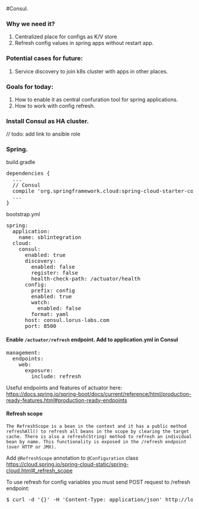 #Consul. 

### Why we need it?
1. Centralized place for configs as K/V store
2. Refresh config values in spring apps without restart app.

### Potential cases for future:
1. Service discovery to join k8s cluster with apps in other places.

### Goals for today:
1. How to enable it as central confuration tool for spring applications.
2. How to work with config refresh.

### Install Consul as HA cluster.
// todo: add link to ansible role

### Spring.
build.gradle
<pre>
dependencies {
  ...
  // Consul
  compile 'org.springframework.cloud:spring-cloud-starter-consul-all:1.3.0.RELEASE'
  ...
}
</pre>
bootstrap.yml
<pre>
spring:
  application:
    name: sblintegration
  cloud:
    consul:
      enabled: true
      discovery:
        enabled: false
        register: false
        health-check-path: /actuator/health
      config:
        prefix: config
        enabled: true
        watch:
          enabled: false
        format: yaml
      host: consul.lorus-labs.com
      port: 8500
</pre>

#### Enable `/actuator/refresh` endpoint. Add to application.yml in Consul
<pre>
management:
  endpoints:
    web:
      exposure:
        include: refresh
</pre>
Useful endpoints and features of actuator here: https://docs.spring.io/spring-boot/docs/current/reference/html/production-ready-features.html#production-ready-endpoints

#### Refresh scope
```The RefreshScope is a bean in the context and it has a public method refreshAll() to refresh all beans in the scope by clearing the target cache. There is also a refresh(String) method to refresh an individual bean by name. This functionality is exposed in the /refresh endpoint (over HTTP or JMX).```

Add `@RefreshScope` annotation to `@Configuration` class  
https://cloud.spring.io/spring-cloud-static/spring-cloud.html#_refresh_scope

To use refresh for config variables you must send POST request to /refresh endpoint:
<pre>
$ curl -d '{}' -H 'Content-Type: application/json' http://localhost:8080/actuator/refresh
</pre>


